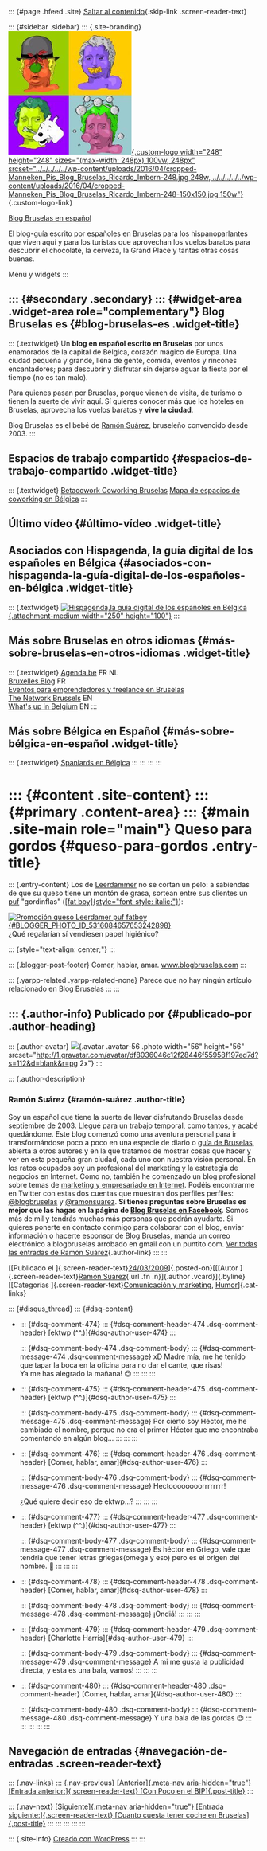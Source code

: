 ::: {#page .hfeed .site}
[Saltar al
contenido](../../../../../index.html?p=283#content){.skip-link
.screen-reader-text}

::: {#sidebar .sidebar}
::: {.site-branding}
[![](../../../../../wp-content/uploads/2016/04/cropped-Manneken_Pis_Blog_Bruselas_Ricardo_Imbern-248.jpg){.custom-logo
width="248" height="248" sizes="(max-width: 248px) 100vw, 248px"
srcset="../../../../../wp-content/uploads/2016/04/cropped-Manneken_Pis_Blog_Bruselas_Ricardo_Imbern-248.jpg 248w, ../../../../../wp-content/uploads/2016/04/cropped-Manneken_Pis_Blog_Bruselas_Ricardo_Imbern-248-150x150.jpg 150w"}](../../../../../index.html){.custom-logo-link}

[Blog Bruselas en español](../../../../../index.html)

El blog-guía escrito por españoles en Bruselas para los hispanoparlantes
que viven aquí y para los turistas que aprovechan los vuelos baratos
para descubrir el chocolate, la cerveza, la Grand Place y tantas otras
cosas buenas.

Menú y widgets
:::

::: {#secondary .secondary}
::: {#widget-area .widget-area role="complementary"}
Blog Bruselas es {#blog-bruselas-es .widget-title}
----------------

::: {.textwidget}
Un **blog en español escrito en Bruselas** por unos enamorados de la
capital de Bélgica, corazón mágico de Europa. Una ciudad pequeña y
grande, llena de gente, comida, eventos y rincones encantadores; para
descubrir y disfrutar sin dejarse aguar la fiesta por el tiempo (no es
tan malo).

Para quienes pasan por Bruselas, porque vienen de visita, de turismo o
tienen la suerte de vivir aquí. Sí quieres conocer más que los hoteles
en Bruselas, aprovecha los vuelos baratos y **vive la ciudad**.

Blog Bruselas es el bebé de [Ramón Suárez](http://www.ramonsuarez.com),
bruseleño convencido desde 2003.
:::

Espacios de trabajo compartido {#espacios-de-trabajo-compartido .widget-title}
------------------------------

::: {.textwidget}
[Betacowork Coworking Bruselas](http://www.betacowork.com) [Mapa de
espacios de coworking en Bélgica](http://coworkingbelgium.com)
:::

Último vídeo {#último-vídeo .widget-title}
------------

Asociados con Hispagenda, la guía digital de los españoles en Bélgica {#asociados-con-hispagenda-la-guía-digital-de-los-españoles-en-bélgica .widget-title}
---------------------------------------------------------------------

::: {.textwidget}
[![Hispagenda,la guía digital de los españoles en
Bélgica](../../../../../wp-content/uploads/2010/04/Hispagenda-250px.gif "Hispagenda, la guía digital de los españoles en Bélgica"){.attachment-medium
width="250" height="100"}](http://www.hispagenda.com)
:::

Más sobre Bruselas en otros idiomas {#más-sobre-bruselas-en-otros-idiomas .widget-title}
-----------------------------------

::: {.textwidget}
[Agenda.be](http://www.agenda.be) FR NL\
[Bruxelles Blog](http://www.bxlblog.be/) FR\
[Eventos para emprendedores y freelance en
Bruselas](http://www.betacowork.com/events/)\
[The Network
Brussels](http://groups.yahoo.com/group/TheNetworkBrussels/) EN\
[What\'s up in Belgium](http://www.whatsupin.be/) EN
:::

Más sobre Bélgica en Español {#más-sobre-bélgica-en-español .widget-title}
----------------------------

::: {.textwidget}
[Spaniards en Bélgica](http://www.spaniards.es/paises/belgica)
:::
:::
:::
:::

::: {#content .site-content}
::: {#primary .content-area}
::: {#main .site-main role="main"}
Queso para gordos {#queso-para-gordos .entry-title}
=================

::: {.entry-content}
Los de [Leerdammer](http://www.bel-uk.co.uk/ourCheeses/leerdammer.php)
no se cortan un pelo: a sabiendas de que su queso tiene un montón de
grasa, sortean entre sus clientes un
[puf](http://buscon.rae.es/draeI/SrvltConsulta?TIPO_BUS=3&LEMA=puf)
"gordinflas" ([[fat
boy]{style="font-style: italic;"}](http://fatboy.be/)):

[![Promoción queso Leerdamer puf
fatboy](http://4.bp.blogspot.com/_m9ESRqvSnjc/ScaG1I9TXBI/AAAAAAAACUo/rrCKL63zeBw/s400/queso+para+gordos+leerdammer+fatboy.jpg){#BLOGGER_PHOTO_ID_5316084657653242898}](http://4.bp.blogspot.com/_m9ESRqvSnjc/ScaG1I9TXBI/AAAAAAAACUo/rrCKL63zeBw/s1600-h/queso+para+gordos+leerdammer+fatboy.jpg)\
¿Qué regalarían sí vendiesen papel higiénico?

::: {style="text-align: center;"}
:::

::: {.blogger-post-footer}
Comer, hablar, amar. www.blogbruselas.com
:::

::: {.yarpp-related .yarpp-related-none}
Parece que no hay ningún artículo relacionado en Blog Bruselas
:::
:::

::: {.author-info}
Publicado por {#publicado-por .author-heading}
-------------

::: {.author-avatar}
![](http://1.gravatar.com/avatar/df8036046c12f28446f55958f197ed7d?s=56&d=blank&r=pg){.avatar
.avatar-56 .photo width="56" height="56"
srcset="http://1.gravatar.com/avatar/df8036046c12f28446f55958f197ed7d?s=112&d=blank&r=pg 2x"}
:::

::: {.author-description}
### Ramón Suárez {#ramón-suárez .author-title}

Soy un español que tiene la suerte de llevar disfrutando Bruselas desde
septiembre de 2003. Llegué para un trabajo temporal, como tantos, y
acabé quedándome. Este blog comenzó como una aventura personal para ir
transformándose poco a poco en una especie de diario o [guía de
Bruselas](../../../../../index.html), abierta a otros autores y en la
que tratamos de mostrar cosas que hacer y ver en esta pequeña gran
ciudad, cada uno con nuestra visión personal. En los ratos ocupados soy
un profesional del marketing y la estrategia de negocios en Internet.
Como no, también he comenzado un blog profesional sobre temas de
[marketing y empresariado en Internet](http://ramonsuarez.com). Podéis
encontrarme en Twitter con estas dos cuentas que muestran dos perfiles
perfiles: [\@blogbruselas](http://twitter.com/blogbruselas) y
[\@ramonsuarez](http://twitter.com/ramonsuarez). **Sí tienes preguntas
sobre Bruselas es mejor que las hagas en la página de [Blog Bruselas en
Facebook](http://www.facebook.com/blogbruselas)**. Somos más de mil y
tendrás muchas más personas que podrán ayudarte. Si quieres ponerte en
contacto conmigo para colaborar con el blog, enviar información o
hacerte esponsor de [Blog Bruselas](../../../../../index.html), manda un
correo electrónico a blogbruselas arrobado en gmail con un puntito com.
[Ver todas las entradas de Ramón
Suárez](../../../../2010/04/30/index.html?author=2){.author-link}
:::
:::

[[Publicado el
]{.screen-reader-text}[24/03/2009](../../../../../index.html?p=283)]{.posted-on}[[[Autor
]{.screen-reader-text}[Ramón
Suárez](../../../../2010/04/30/index.html?author=2){.url .fn
.n}]{.author .vcard}]{.byline}[[Categorías
]{.screen-reader-text}[Comunicación y
marketing](../../../../category/comunicacion-y-marketing/index.html),
[Humor](../../../../category/humor/index.html)]{.cat-links}

::: {#disqus_thread}
::: {#dsq-content}
-   ::: {#dsq-comment-474}
    ::: {#dsq-comment-header-474 .dsq-comment-header}
    [ektwp (\^\^.)]{#dsq-author-user-474}
    :::

    ::: {#dsq-comment-body-474 .dsq-comment-body}
    ::: {#dsq-comment-message-474 .dsq-comment-message}
    xD Madre mía, me he tenido que tapar la boca en la oficina para no
    dar el cante, que risas!\
    Ya me has alegrado la mañana! 😉
    :::
    :::
    :::

-   ::: {#dsq-comment-475}
    ::: {#dsq-comment-header-475 .dsq-comment-header}
    [ektwp (\^\^.)]{#dsq-author-user-475}
    :::

    ::: {#dsq-comment-body-475 .dsq-comment-body}
    ::: {#dsq-comment-message-475 .dsq-comment-message}
    Por cierto soy Héctor, me he cambiado el nombre, porque no era el
    primer Héctor que me encontraba comentando en algún blog...
    :::
    :::
    :::

-   ::: {#dsq-comment-476}
    ::: {#dsq-comment-header-476 .dsq-comment-header}
    [Comer, hablar, amar]{#dsq-author-user-476}
    :::

    ::: {#dsq-comment-body-476 .dsq-comment-body}
    ::: {#dsq-comment-message-476 .dsq-comment-message}
    Hectoooooooorrrrrrrr!

    ¿Qué quiere decir eso de ektwp...?
    :::
    :::
    :::

-   ::: {#dsq-comment-477}
    ::: {#dsq-comment-header-477 .dsq-comment-header}
    [ektwp (\^\^.)]{#dsq-author-user-477}
    :::

    ::: {#dsq-comment-body-477 .dsq-comment-body}
    ::: {#dsq-comment-message-477 .dsq-comment-message}
    Es héctor en Griego, vale que tendria que tener letras griegas(omega
    y eso) pero es el origen del nombre. 🙂
    :::
    :::
    :::

-   ::: {#dsq-comment-478}
    ::: {#dsq-comment-header-478 .dsq-comment-header}
    [Comer, hablar, amar]{#dsq-author-user-478}
    :::

    ::: {#dsq-comment-body-478 .dsq-comment-body}
    ::: {#dsq-comment-message-478 .dsq-comment-message}
    ¡Ondiá!
    :::
    :::
    :::

-   ::: {#dsq-comment-479}
    ::: {#dsq-comment-header-479 .dsq-comment-header}
    [Charlotte Harris]{#dsq-author-user-479}
    :::

    ::: {#dsq-comment-body-479 .dsq-comment-body}
    ::: {#dsq-comment-message-479 .dsq-comment-message}
    A mi me gusta la publicidad directa, y esta es una bala, vamos!
    :::
    :::
    :::

-   ::: {#dsq-comment-480}
    ::: {#dsq-comment-header-480 .dsq-comment-header}
    [Comer, hablar, amar]{#dsq-author-user-480}
    :::

    ::: {#dsq-comment-body-480 .dsq-comment-body}
    ::: {#dsq-comment-message-480 .dsq-comment-message}
    Y una bala de las gordas 😉
    :::
    :::
    :::
:::
:::

Navegación de entradas {#navegación-de-entradas .screen-reader-text}
----------------------

::: {.nav-links}
::: {.nav-previous}
[[Anterior]{.meta-nav aria-hidden="true"} [Entrada
anterior:]{.screen-reader-text} [Con Poco en el
BIP]{.post-title}](../../../../../index.html?p=282)
:::

::: {.nav-next}
[[Siguiente]{.meta-nav aria-hidden="true"} [Entrada
siguiente:]{.screen-reader-text} [Cuanto cuesta tener coche en
Bruselas]{.post-title}](../../../../../index.html?p=284)
:::
:::
:::
:::
:::

::: {.site-info}
[Creado con WordPress](https://es.wordpress.org/)
:::
:::
